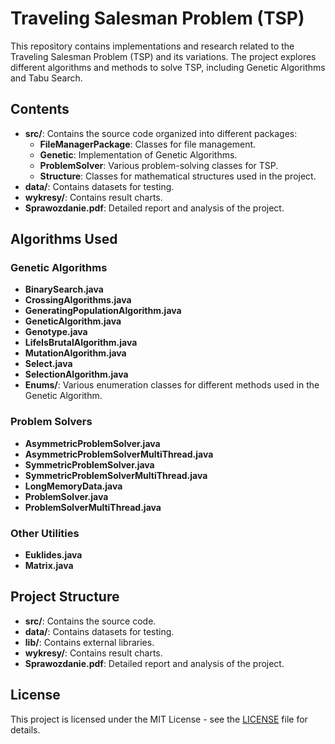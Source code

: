 # Traveling Salesman Problem (TSP)

This repository contains implementations and research related to the Traveling Salesman Problem (TSP) and its variations. The project explores different algorithms and methods to solve TSP, including Genetic Algorithms and Tabu Search.

## Contents

- **src/**: Contains the source code organized into different packages:
  - **FileManagerPackage**: Classes for file management.
  - **Genetic**: Implementation of Genetic Algorithms.
  - **ProblemSolver**: Various problem-solving classes for TSP.
  - **Structure**: Classes for mathematical structures used in the project.
- **data/**: Contains datasets for testing.
- **wykresy/**: Contains result charts.
- **Sprawozdanie.pdf**: Detailed report and analysis of the project.

## Algorithms Used

### Genetic Algorithms

- **BinarySearch.java**
- **CrossingAlgorithms.java**
- **GeneratingPopulationAlgorithm.java**
- **GeneticAlgorithm.java**
- **Genotype.java**
- **LifeIsBrutalAlgorithm.java**
- **MutationAlgorithm.java**
- **Select.java**
- **SelectionAlgorithm.java**
- **Enums/**: Various enumeration classes for different methods used in the Genetic Algorithm.

### Problem Solvers

- **AsymmetricProblemSolver.java**
- **AsymmetricProblemSolverMultiThread.java**
- **SymmetricProblemSolver.java**
- **SymmetricProblemSolverMultiThread.java**
- **LongMemoryData.java**
- **ProblemSolver.java**
- **ProblemSolverMultiThread.java**

### Other Utilities

- **Euklides.java**
- **Matrix.java**

## Project Structure

- **src/**: Contains the source code.
- **data/**: Contains datasets for testing.
- **lib/**: Contains external libraries.
- **wykresy/**: Contains result charts.
- **Sprawozdanie.pdf**: Detailed report and analysis of the project.

## License

This project is licensed under the MIT License - see the [LICENSE](LICENSE) file for details.
